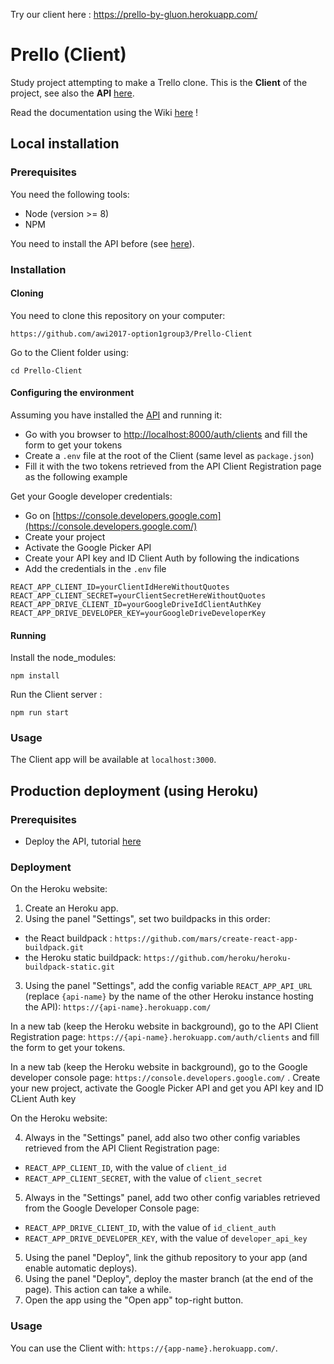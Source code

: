 Try our client here : https://prello-by-gluon.herokuapp.com/

# Prello (Client)

Study project attempting to make a Trello clone. 
This is the **Client** of the project, see also the **API** [here](https://github.com/awi2017-option1group3/Prello-API).

Read the documentation using the Wiki [here](https://github.com/awi2017-option1group3/Prello-Client/wiki) !

## Local installation

### Prerequisites

You need the following tools:
- Node (version >= 8)
- NPM

You need to install the API before (see [here](https://github.com/awi2017-option1group3/Prello-API)).

### Installation

#### Cloning

You need to clone this repository on your computer:

`https://github.com/awi2017-option1group3/Prello-Client`

Go to the Client folder using:

`cd Prello-Client`

#### Configuring the environment

Assuming you have installed the [API](https://github.com/awi2017-option1group3/Prello-API) and running it:
* Go with you browser to [http://localhost:8000/auth/clients](http://localhost:8000/auth/clients) and fill the form to get your tokens
* Create a `.env` file at the root of the Client (same level as `package.json`)
* Fill it with the two tokens retrieved from the API Client Registration page as the following example

Get your Google developer credentials:
* Go on [https://console.developers.google.com](https://console.developers.google.com/)
* Create your project
* Activate the Google Picker API
* Create your API key and ID Client Auth by following the indications
* Add the credentials in the `.env` file

```env
REACT_APP_CLIENT_ID=yourClientIdHereWithoutQuotes
REACT_APP_CLIENT_SECRET=yourClientSecretHereWithoutQuotes
REACT_APP_DRIVE_CLIENT_ID=yourGoogleDriveIdClientAuthKey
REACT_APP_DRIVE_DEVELOPER_KEY=yourGoogleDriveDeveloperKey
```

#### Running

Install the node_modules:

`npm install`

Run the Client server :

`npm run start`

### Usage

The Client app will be available at `localhost:3000`.


## Production deployment (using Heroku) 

### Prerequisites

- Deploy the API, tutorial [here](https://github.com/awi2017-option1group3/Prello-API#production-deployment-using-heroku)

### Deployment

On the Heroku website:

1. Create an Heroku app.
2. Using the panel "Settings", set two buildpacks in this order:
 * the React buildpack : `https://github.com/mars/create-react-app-buildpack.git`
 * the Heroku static buildpack: `https://github.com/heroku/heroku-buildpack-static.git`
3. Using the panel "Settings", add the config variable `REACT_APP_API_URL` (replace `{api-name}` by the name of the other Heroku instance hosting the API): `https://{api-name}.herokuapp.com/`

In a new tab (keep the Heroku website in background), go to the API Client Registration page: `https://{api-name}.herokuapp.com/auth/clients` and fill the form to get your tokens.

In a new tab (keep the Heroku website in background), go to the Google developer console page: `https://console.developers.google.com/` . Create your new project, activate the Google Picker API and get you API key and ID CLient Auth key

On the Heroku website:

4. Always in the "Settings" panel, add also two other config variables retrieved from the API Client Registration page:
  
  * `REACT_APP_CLIENT_ID`, with the value of `client_id` 
  * `REACT_APP_CLIENT_SECRET`, with the value of `client_secret`
  
5. Always in the "Settings" panel, add two other config variables retrieved from the Google Developer Console page:

 * `REACT_APP_DRIVE_CLIENT_ID`, with the value of `id_client_auth` 
 * `REACT_APP_DRIVE_DEVELOPER_KEY`, with the value of `developer_api_key`
  
  
5. Using the panel "Deploy", link the github repository to your app (and enable automatic deploys).
6. Using the panel "Deploy", deploy the master branch (at the end of the page). This action can take a while.
7. Open the app using the "Open app" top-right button.

### Usage

You can use the Client with: `https://{app-name}.herokuapp.com/`.
